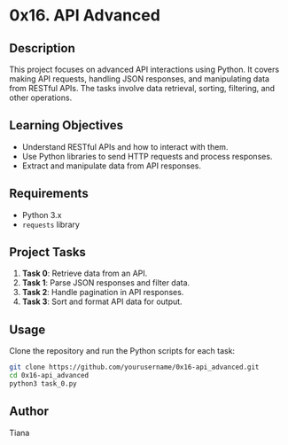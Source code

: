 # 0x16. API Advanced

## Description

This project focuses on advanced API interactions using Python. It covers making API requests, handling JSON responses, and manipulating data from RESTful APIs. The tasks involve data retrieval, sorting, filtering, and other operations.

## Learning Objectives

- Understand RESTful APIs and how to interact with them.
- Use Python libraries to send HTTP requests and process responses.
- Extract and manipulate data from API responses.

## Requirements

- Python 3.x
- `requests` library

## Project Tasks

1. **Task 0**: Retrieve data from an API.
2. **Task 1**: Parse JSON responses and filter data.
3. **Task 2**: Handle pagination in API responses.
4. **Task 3**: Sort and format API data for output.

## Usage

Clone the repository and run the Python scripts for each task:

```bash
git clone https://github.com/yourusername/0x16-api_advanced.git
cd 0x16-api_advanced
python3 task_0.py
```

## Author 
 Tiana